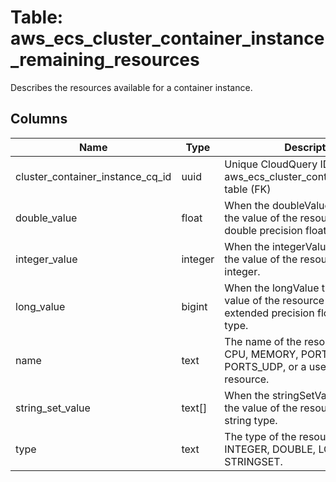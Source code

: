 
# Table: aws_ecs_cluster_container_instance_remaining_resources
Describes the resources available for a container instance.
## Columns
| Name        | Type           | Description  |
| ------------- | ------------- | -----  |
|cluster_container_instance_cq_id|uuid|Unique CloudQuery ID of aws_ecs_cluster_container_instances table (FK)|
|double_value|float|When the doubleValue type is set, the value of the resource must be a double precision floating-point type.|
|integer_value|integer|When the integerValue type is set, the value of the resource must be an integer.|
|long_value|bigint|When the longValue type is set, the value of the resource must be an extended precision floating-point type.|
|name|text|The name of the resource, such as CPU, MEMORY, PORTS, PORTS_UDP, or a user-defined resource.|
|string_set_value|text[]|When the stringSetValue type is set, the value of the resource must be a string type.|
|type|text|The type of the resource, such as INTEGER, DOUBLE, LONG, or STRINGSET.|

